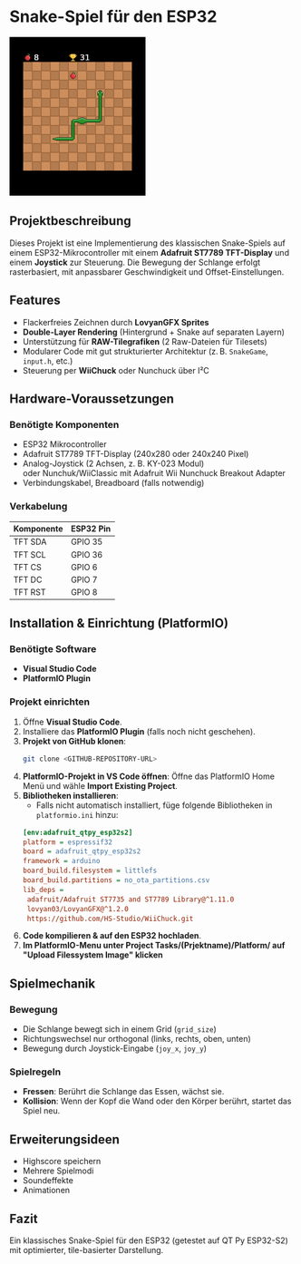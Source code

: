 # Snake-Spiel für den ESP32

<img src="snake16.png" alt="snake16" width="240" height="280"/>

## Projektbeschreibung
Dieses Projekt ist eine Implementierung des klassischen Snake-Spiels auf einem ESP32-Mikrocontroller mit einem **Adafruit ST7789 TFT-Display** und einem **Joystick** zur Steuerung. Die Bewegung der Schlange erfolgt rasterbasiert, mit anpassbarer Geschwindigkeit und Offset-Einstellungen.


## Features
- Flackerfreies Zeichnen durch **LovyanGFX Sprites**
- **Double-Layer Rendering** (Hintergrund + Snake auf separaten Layern)
- Unterstützung für **RAW-Tilegrafiken** (2 Raw-Dateien für Tilesets)
- Modularer Code mit gut strukturierter Architektur (z. B. `SnakeGame`, `input.h`, etc.)
- Steuerung per **WiiChuck** oder Nunchuck über I²C

## Hardware-Voraussetzungen
### Benötigte Komponenten
- ESP32 Mikrocontroller
- Adafruit ST7789 TFT-Display (240x280 oder 240x240 Pixel)
- Analog-Joystick (2 Achsen, z. B. KY-023 Modul)
 <br> oder Nunchuk/WiiClassic mit Adafruit Wii Nunchuck Breakout Adapter
- Verbindungskabel, Breadboard (falls notwendig)

### Verkabelung
| Komponente | ESP32 Pin |
|------------|-----------|
| TFT SDA    | GPIO 35   |
| TFT SCL    | GPIO 36   |
| TFT CS     | GPIO 6    |
| TFT DC     | GPIO 7    |
| TFT RST    | GPIO 8    |

## Installation & Einrichtung (PlatformIO)
### Benötigte Software
- **Visual Studio Code**
- **PlatformIO Plugin**

### Projekt einrichten
1. Öffne **Visual Studio Code**.
2. Installiere das **PlatformIO Plugin** (falls noch nicht geschehen).
3. **Projekt von GitHub klonen**:
   ```sh
   git clone <GITHUB-REPOSITORY-URL>
   ```
4. **PlatformIO-Projekt in VS Code öffnen**:
   Öffne das PlatformIO Home Menü und wähle **Import Existing Project**.
5. **Bibliotheken installieren**:
   - Falls nicht automatisch installiert, füge folgende Bibliotheken in `platformio.ini` hinzu:
   ```ini
   [env:adafruit_qtpy_esp32s2]
   platform = espressif32
   board = adafruit_qtpy_esp32s2
   framework = arduino
   board_build.filesystem = littlefs
   board_build.partitions = no_ota_partitions.csv
   lib_deps = 
   	adafruit/Adafruit ST7735 and ST7789 Library@^1.11.0
   	lovyan03/LovyanGFX@^1.2.0
   	https://github.com/HS-Studio/WiiChuck.git
   ```
6. **Code kompilieren & auf den ESP32 hochladen**.
7. **Im PlatformIO-Menu unter Project Tasks/(Prjektname)/Platform/ auf "Upload Filessystem Image" klicken**

## Spielmechanik
### Bewegung
- Die Schlange bewegt sich in einem Grid (`grid_size`)
- Richtungswechsel nur orthogonal (links, rechts, oben, unten)
- Bewegung durch Joystick-Eingabe (`joy_x`, `joy_y`)

### Spielregeln
- **Fressen**: Berührt die Schlange das Essen, wächst sie.
- **Kollision**: Wenn der Kopf die Wand oder den Körper berührt, startet das Spiel neu.

## Erweiterungsideen
- Highscore speichern
- Mehrere Spielmodi
- Soundeffekte
- Animationen

## Fazit
Ein klassisches Snake-Spiel für den ESP32 (getestet auf QT Py ESP32-S2) mit optimierter, tile-basierter Darstellung.

